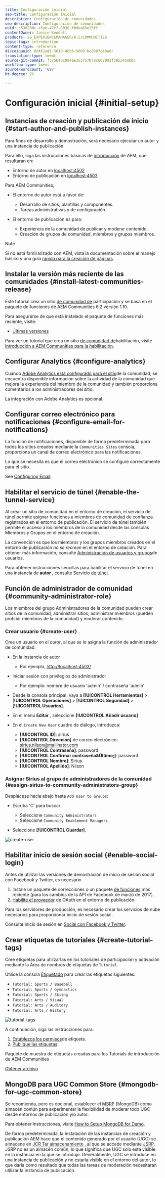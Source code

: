```yaml
---
title: Configuración inicial
seo-title: Configuración inicial
description: Configuración de comunidades
seo-description: Configuración de comunidades
uuid: c53d280c-c5ae-47cf-8038-f0dea68e15ff
contentOwner: Janice Kendall
products: SG_EXPERIENCEMANAGER/6.5/COMMUNITIES
topic-tags: introduction
content-type: reference
discoiquuid: 0d462ad1-5619-4bb6-9609-bc8987c40a0c
translation-type: tm+mt
source-git-commit: f375b40c084ee363757b78c602091f38524b8b03
workflow-type: tm+mt
source-wordcount: '697'
ht-degree: 2%

---
```



# Configuración inicial {#initial-setup}

## Instancias de creación y publicación de inicio {#start-author-and-publish-instances}

Para fines de desarrollo y demostración, será necesario ejecutar un autor y una instancia de publicación.

Para ello, siga las instrucciones básicas de [introducción](../../help/sites-deploying/deploy.md#getting-started) de AEM, que resultarán en:

* Entorno de autor en [localhost:4502](http://localhost:4502/)
* Entorno de publicación en [localhost:4503](http://localhost:4503/)

Para AEM Communities,

* El entorno de autor está a favor de:

   * Desarrollo de sitios, plantillas y componentes.
   * Tareas administrativas y de configuración.

* El entorno de publicación es para:

   * Experiencia de la comunidad de publicar y moderar contenido.
   * Creación de grupos de comunidad, miembros y grupos miembros.

>[!NOTE]
>
>Si no está familiarizado con AEM, vista la documentación sobre el manejo [](../../help/sites-authoring/basic-handling.md) básico y una guía [rápida para la creación de páginas](../../help/sites-authoring/qg-page-authoring.md).

## Instalar la versión más reciente de las comunidades {#install-latest-communities-release}

Este tutorial crea un sitio [de comunidad de](overview.md#engagement-community) participación y se basa en el paquete de funciones de AEM Communities 6.2 versión 1.10.

Para asegurarse de que está instalado el paquete de funciones más reciente, visite:

* [Últimas versiones](deploy-communities.md#latest-releases)

Para ver un tutorial que crea un sitio [de comunidad de](overview.md#enablement-community)habilitación, visite [Introducción a AEM Communities para la habilitación](getting-started-enablement.md).

## Configurar Analytics {#configure-analytics}

Cuando [Adobe Analytics está configurado para el sitio](analytics.md)de la comunidad, se encuentra disponible información sobre la actividad de la comunidad que mejora la experiencia del miembro de la comunidad y también proporciona comentarios a los administradores del sitio.

La integración con Adobe Analytics es opcional.

## Configurar correo electrónico para notificaciones {#configure-email-for-notifications}

La función de notificaciones, disponible de forma predeterminada para todos los sitios creados mediante la `Communities Sites` consola, proporciona un canal de correo electrónico para las notificaciones.

Lo que se necesita es que el correo electrónico se configure correctamente para el sitio.

See [Configuring Email](email.md).

## Habilitar el servicio de túnel {#enable-the-tunnel-service}

Al crear un sitio de comunidad en el entorno de creación, el servicio de túnel permite asignar funciones a miembros de comunidad de confianza registrados en el entorno de publicación. El servicio de túnel también permite el acceso a los miembros de la comunidad desde las consolas [](members.md) Miembros y Grupos en el entorno de creación.

La convención es que los miembros y los grupos miembros creados en el entorno de publicación *no se recreen* en el entorno de creación. Para obtener más información, consulte [Administración de usuarios y grupos](users.md)de usuarios.

Para obtener instrucciones sencillas para habilitar el servicio de túnel en una instancia de **autor** , consulte Servicio [de túnel](deploy-communities.md#tunnel-service-on-author).

## Función de administrador de comunidad {#community-administrator-role}

Los miembros del grupo Administradores de la comunidad pueden crear sitios de la comunidad, administrar sitios, administrar miembros (pueden prohibir miembros de la comunidad) y moderar contenido.

### Crear usuario {#create-user}

Cree un usuario en el *autor*, al que se le asigna la función de administrador de comunidad:

* En la instancia de autor

   * Por ejemplo, [http://localhost:4502/](http://localhost:4503/)

* Iniciar sesión con privilegios de administrador

   * Por ejemplo: nombre de usuario &#39;admin&#39; / contraseña &#39;admin&#39;

* Desde la consola principal, vaya a **[!UICONTROL Herramientas]** > **[!UICONTROL Operaciones]** > **[!UICONTROL Seguridad]** > **[!UICONTROL Usuarios]**.
* En el menú **Editar** , seleccione **[!UICONTROL Añadir usuario]**

* En el `Create New User` cuadro de diálogo, introduzca:

   * **[!UICONTROL ID]**: sirius
   * **[!UICONTROL Dirección]** de correo electrónico: sirius.nilson@mailinator.com
   * **[!UICONTROL Contraseña]**: password
   * **[!UICONTROL Confirmar contraseña&amp;Último;]**: password
   * **[!UICONTROL Nombre]**: Sirius
   * **[!UICONTROL Apellido]**: Nilson

### Asignar Sirius al grupo de administradores de la comunidad {#assign-sirius-to-community-administrators-group}

Desplácese hacia abajo hasta `Add User to Groups`:

* Escriba &#39;C&#39; para buscar

   * Seleccione `Community Administrators`
   * Seleccione `Community Enablement Managers`

* Seleccione **[!UICONTROL Guardar]**.

![create-user](assets/create-user.png)

## Habilitar inicio de sesión social {#enable-social-login}

Antes de utilizar las versiones de demostración de inicio de sesión social con Facebook y Twitter, es necesario

1. Instale un paquete de correcciones o un paquete [de funciones](deploy-communities.md#latestfeaturepack) más reciente (para los cambios de la API de Facebook de marzo de 2017).
1. [Habilite el proveedor](social-login.md#adobe-granite-oauth-authentication-handler) de OAuth en el entorno de publicación.

Para los servidores de producción, es necesario crear los servicios de nube necesarios para proporcionar inicio de sesión social.

Consulte Inicio de sesión en [Social con Facebook y Twitter](social-login.md).

## Crear etiquetas de tutoriales {#create-tutorial-tags}

Cree etiquetas para utilizarlas en los tutoriales de participación y activación mediante la Área de nombres de etiquetas de `Tutorial`.

Utilice la consola [Etiquetado](../../help/sites-administering/tags.md#tagging-console) para crear las etiquetas siguientes:

* `Tutorial: Sports / Baseball`
* `Tutorial: Sports / Gymnastics`
* `Tutorial: Sports / Skiing`
* `Tutorial: Arts / Visual`
* `Tutorial: Arts / Auditory`
* `Tutorial: Arts / History`

![tutorial-tags](assets/tutorial-tags.png)

A continuación, siga las instrucciones para:

1. [Establezca los permisos](../../help/sites-administering/tags.md#setting-tag-permissions)de etiqueta.
1. [Publique las etiquetas](../../help/sites-administering/tags.md#publishing-tags).

Paquete de muestra de etiquetas creadas para los Tutorials de introducción de AEM Communities

[Obtener archivo](assets/tutorial_tags-v63.zip)

## MongoDB para UGC Common Store {#mongodb-for-ugc-common-store}

Se recomienda, pero es opcional, establecer el [MSRP](msrp.md) (MongoDB) como almacén [](working-with-srp.md) común para experimentar la flexibilidad de moderar todo UGC desde entornos de publicación y/o autor.

Para obtener instrucciones, visite [How to Setup MongoDB for Demo](demo-mongo.md).

De forma predeterminada, la instalación de las instancias de creación y publicación AEM hace que el contenido generado por el usuario (UGC) se almacene en [JCR Tar almacenamiento](../../help/sites-deploying/platform.md) , al que se accede mediante [JSRP](jsrp.md). JSRP no es un almacén común, lo que significa que UGC solo está visible en la instancia en la que se introdujo. Generalmente, UGC se introduce en una instancia de publicación y no estaría visible en el entorno del autor, lo que daría como resultado que todas las tareas de moderación necesitaran utilizar la instancia de publicación.